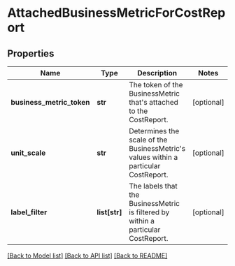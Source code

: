 # AttachedBusinessMetricForCostReport

## Properties
Name | Type | Description | Notes
------------ | ------------- | ------------- | -------------
**business_metric_token** | **str** | The token of the BusinessMetric that&#39;s attached to the CostReport. | [optional] 
**unit_scale** | **str** | Determines the scale of the BusinessMetric&#39;s values within a particular CostReport. | [optional] 
**label_filter** | **list[str]** | The labels that the BusinessMetric is filtered by within a particular CostReport. | [optional] 

[[Back to Model list]](../README.md#documentation-for-models) [[Back to API list]](../README.md#documentation-for-api-endpoints) [[Back to README]](../README.md)


